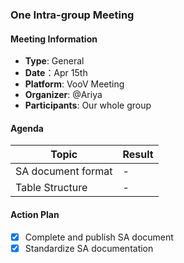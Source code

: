 ### One Intra-group Meeting

#### Meeting Information
- **Type**: General
- **Date**：Apr 15th
- **Platform**: VooV Meeting
- **Organizer**: @Ariya
- **Participants**: Our whole group

#### Agenda
|Topic|Result|
|-|-|
|SA document format|-|
|Table Structure|-|

#### Action Plan
- [x] Complete and publish SA document
- [x] Standardize SA documentation
